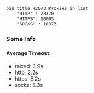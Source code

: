 
```mermaid
pie title 42073 Proxies in list
    "HTTP" : 28370
    "HTTPS": 10005
    "SOCKS" : 10373
```

### Some Info
#### Average Timeout

- mixed: 3.9s
- http: 2.2s
- https: 8.2s
- socks: 6.3s